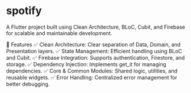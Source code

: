 # spotify

A Flutter project built using Clean Architecture, BLoC, Cubit, and Firebase for scalable and maintainable development.

📌 Features
✅ Clean Architecture: Clear separation of Data, Domain, and Presentation layers.
✅ State Management: Efficient handling using BLoC and Cubit.
✅ Firebase Integration: Supports authentication, Firestore, and storage.
✅ Dependency Injection: Implements get_it for managing dependencies.
✅ Core & Common Modules: Shared logic, utilities, and reusable widgets.
✅ Error Handling: Centralized error management for better debugging.

